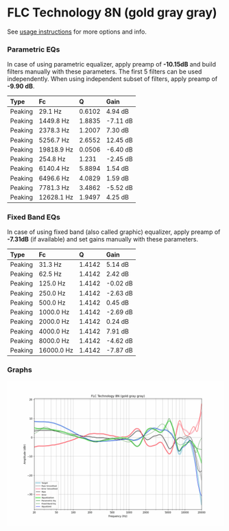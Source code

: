 # FLC Technology 8N (gold gray gray)
See [usage instructions](https://github.com/jaakkopasanen/AutoEq#usage) for more options and info.

### Parametric EQs
In case of using parametric equalizer, apply preamp of **-10.15dB** and build filters manually
with these parameters. The first 5 filters can be used independently.
When using independent subset of filters, apply preamp of **-9.90 dB**.

| Type    | Fc         |      Q | Gain     |
|:--------|:-----------|:-------|:---------|
| Peaking | 29.1 Hz    | 0.6102 | 4.94 dB  |
| Peaking | 1449.8 Hz  | 1.8835 | -7.11 dB |
| Peaking | 2378.3 Hz  | 1.2007 | 7.30 dB  |
| Peaking | 5256.7 Hz  | 2.6552 | 12.45 dB |
| Peaking | 19818.9 Hz | 0.0506 | -6.40 dB |
| Peaking | 254.8 Hz   | 1.231  | -2.45 dB |
| Peaking | 6140.4 Hz  | 5.8894 | 1.54 dB  |
| Peaking | 6496.6 Hz  | 4.0829 | 1.59 dB  |
| Peaking | 7781.3 Hz  | 3.4862 | -5.52 dB |
| Peaking | 12628.1 Hz | 1.9497 | 4.25 dB  |

### Fixed Band EQs
In case of using fixed band (also called graphic) equalizer, apply preamp of **-7.31dB**
(if available) and set gains manually with these parameters.

| Type    | Fc         |      Q | Gain     |
|:--------|:-----------|:-------|:---------|
| Peaking | 31.3 Hz    | 1.4142 | 5.14 dB  |
| Peaking | 62.5 Hz    | 1.4142 | 2.42 dB  |
| Peaking | 125.0 Hz   | 1.4142 | -0.02 dB |
| Peaking | 250.0 Hz   | 1.4142 | -2.63 dB |
| Peaking | 500.0 Hz   | 1.4142 | 0.45 dB  |
| Peaking | 1000.0 Hz  | 1.4142 | -2.69 dB |
| Peaking | 2000.0 Hz  | 1.4142 | 0.24 dB  |
| Peaking | 4000.0 Hz  | 1.4142 | 7.91 dB  |
| Peaking | 8000.0 Hz  | 1.4142 | -4.62 dB |
| Peaking | 16000.0 Hz | 1.4142 | -7.87 dB |

### Graphs
![](./FLC%20Technology%208N%20(gold%20gray%20gray).png)